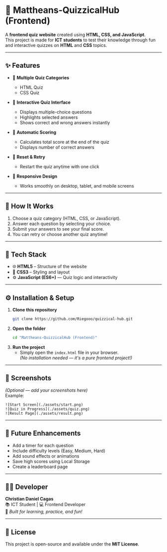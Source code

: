 # 🧠 Mattheans-QuizzicalHub (Frontend)

A **frontend quiz website** created using **HTML, CSS, and JavaScript**.  
This project is made for **ICT students** to test their knowledge through fun and interactive quizzes on **HTML** and **CSS** topics.

---

## ✨ Features

- 🧩 **Multiple Quiz Categories**
  - HTML Quiz  
  - CSS Quiz  

- 💬 **Interactive Quiz Interface**
  - Displays multiple-choice questions  
  - Highlights selected answers  
  - Shows correct and wrong answers instantly  

- 🧮 **Automatic Scoring**
  - Calculates total score at the end of the quiz  
  - Displays number of correct answers  

- 🔁 **Reset & Retry**
  - Restart the quiz anytime with one click  

- 📱 **Responsive Design**
  - Works smoothly on desktop, tablet, and mobile screens  

---

## 🧠 How It Works

1. Choose a quiz category (HTML, CSS, or JavaScript).  
2. Answer each question by selecting your choice.  
3. Submit your answers to see your final score.  
4. You can retry or choose another quiz anytime!  

---

## 🧰 Tech Stack

- 🌐 **HTML5** – Structure of the website  
- 🎨 **CSS3** – Styling and layout
- ⚙️ **JavaScript (ES6+)** — Quiz logic and interactivity

---

## ⚙️ Installation & Setup

1. **Clone this repository**
   ```bash
   git clone https://github.com/Riegooo/quizzical-hub.git
   ```
2. **Open the folder**
   ```bash
   cd "Mattheans-QuizzicalHub (Frontend)"
   ```
3. **Run the project**
   - Simply open the `index.html` file in your browser.  
   *(No installation needed — it's a pure frontend project!)*

---

## 📸 Screenshots

*(Optional — add your screenshots here)*  
Example:
```
![Start Screen](./assets/start.png)
![Quiz in Progress](./assets/quiz.png)
![Result Page](./assets/result.png)
```

---

## 🚀 Future Enhancements

- Add a timer for each question  
- Include difficulty levels (Easy, Medium, Hard)  
- Add sound effects or animations  
- Save high scores using Local Storage  
- Create a leaderboard page  

---

## 👨‍💻 Developer

**Christian Daniel Cagas**  
📚 ICT Student | 💻 Frontend Developer  
🎯 *Built for learning, practice, and fun!*

---

## 📝 License

This project is open-source and available under the **MIT License**.

